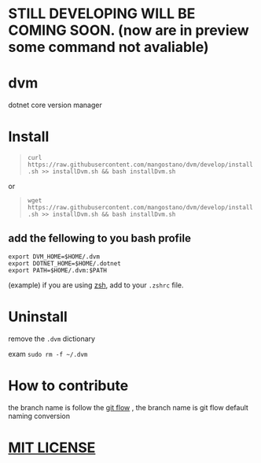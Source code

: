 # STILL DEVELOPING WILL BE COMING SOON. (now are in preview some command not avaliable)

# dvm
dotnet core version manager

# Install

> `curl https://raw.githubusercontent.com/mangostano/dvm/develop/install.sh >> installDvm.sh && bash installDvm.sh`  

or   

> `wget https://raw.githubusercontent.com/mangostano/dvm/develop/install.sh >> installDvm.sh && bash installDvm.sh`
## add the fellowing to you bash profile 
```
export DVM_HOME=$HOME/.dvm
export DOTNET_HOME=$HOME/.dotnet
export PATH=$HOME/.dvm:$PATH
```
(example) if you are using [zsh](https://github.com/robbyrussell/oh-my-zsh), add to your `.zshrc` file.

# Uninstall
remove the `.dvm` dictionary 

exam `sudo rm -f ~/.dvm`

# How to contribute 
the branch name is follow the [git flow](https://jeffkreeftmeijer.com/git-flow/) , the branch name is git flow default naming conversion

# [MIT LICENSE](./LICENSE)
